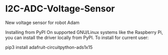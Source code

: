 # I2C-ADC-Voltage-Sensor
New voltage sensor for robot Adam

Installing from PyPI
On supported GNU/Linux systems like the Raspberry Pi, you can install the driver locally from PyPI. To install for current user:

pip3 install adafruit-circuitpython-ads1x15
